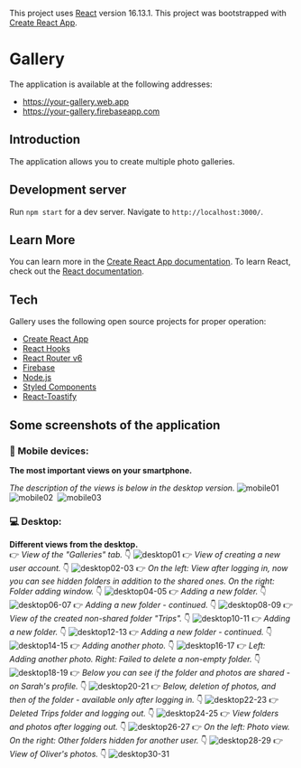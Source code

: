 This project uses [React](https://github.com/facebook/react) version 16.13.1.
This project was bootstrapped with [Create React App](https://github.com/facebook/create-react-app).
# Gallery
The application is available at the following addresses:
* https://your-gallery.web.app
* https://your-gallery.firebaseapp.com
## Introduction
The application allows you to create multiple photo galleries.
## Development server
Run `npm start` for a dev server. Navigate to `http://localhost:3000/`.
## Learn More
You can learn more in the [Create React App documentation](https://facebook.github.io/create-react-app/docs/getting-started).
To learn React, check out the [React documentation](https://reactjs.org/).
## Tech
Gallery uses the following open source projects for proper operation:
* [Create React App](https://create-react-app.dev/)
* [React Hooks](https://reactjs.org/docs/hooks-intro.html)
* [React Router v6](https://reacttraining.com/blog/react-router-v6-pre/)
* [Firebase](https://firebase.google.com/)
* [Node.js](https://nodejs.org/en/)
* [Styled Components](https://styled-components.com/)
* [React-Toastify](https://github.com/fkhadra/react-toastify)
## Some screenshots of the application
### :iphone: Mobile devices:
**The most important views on your smartphone.** 

*The description of the views is below in the desktop version.*
![mobile01](https://user-images.githubusercontent.com/5839775/93632550-c96ab380-f9ed-11ea-94a2-86d1ebd314fb.jpg)&nbsp;
![mobile02](https://user-images.githubusercontent.com/5839775/93632648-f323da80-f9ed-11ea-99ad-bf2224189bbe.jpg)&nbsp;
![mobile03](https://user-images.githubusercontent.com/5839775/93632666-fae37f00-f9ed-11ea-89e2-939a90ea88d8.jpg)

### :computer: Desktop: 
**Different views from the desktop.**  
:point_right: *View of the "Galleries" tab.* :point_down:
![desktop01](https://user-images.githubusercontent.com/5839775/93632755-29f9f080-f9ee-11ea-89db-e30c11b590a4.jpg)
:point_right: *View of creating a new user account.* :point_down:
![desktop02-03](https://user-images.githubusercontent.com/5839775/93632788-37af7600-f9ee-11ea-9a03-2bc1696a76dd.jpg)
:point_right: *On the left: View after logging in, now you can see hidden folders in addition to the shared ones. On the right: Folder adding window.* :point_down:
![desktop04-05](https://user-images.githubusercontent.com/5839775/93632794-38e0a300-f9ee-11ea-8c78-71d93484d3e0.jpg)
:point_right: *Adding a new folder.* :point_down:
![desktop06-07](https://user-images.githubusercontent.com/5839775/93632833-485fec00-f9ee-11ea-968b-338ad80c7a4c.jpg)
:point_right: *Adding a new folder - continued.* :point_down:
![desktop08-09](https://user-images.githubusercontent.com/5839775/93632841-4bf37300-f9ee-11ea-807d-dbcefbb41974.jpg)
:point_right: *View of the created non-shared folder "Trips".* :point_down:
![desktop10-11](https://user-images.githubusercontent.com/5839775/93632846-4e55cd00-f9ee-11ea-8589-7a95b93c28c3.jpg)
:point_right: *Adding a new folder.* :point_down:
![desktop12-13](https://user-images.githubusercontent.com/5839775/93632849-4eee6380-f9ee-11ea-9525-96715ab949ec.jpg)
:point_right: *Adding a new folder - continued.* :point_down:
![desktop14-15](https://user-images.githubusercontent.com/5839775/93632988-89f09700-f9ee-11ea-9fe2-b2d4903895d6.jpg)
:point_right: *Adding another photo.* :point_down:
![desktop16-17](https://user-images.githubusercontent.com/5839775/93632990-8a892d80-f9ee-11ea-9f70-a5bcf772baa0.jpg)
:point_right: *Left: Adding another photo. Right: Failed to delete a non-empty folder.* :point_down:
![desktop18-19](https://user-images.githubusercontent.com/5839775/93632991-8b21c400-f9ee-11ea-9623-5a6fda0a7347.jpg)
:point_right: *Below you can see if the folder and photos are shared - on Sarah's profile.* :point_down:
![desktop20-21](https://user-images.githubusercontent.com/5839775/93632993-8b21c400-f9ee-11ea-8edc-94efd9c2dcbc.jpg)
:point_right: *Below, deletion of photos, and then of the folder - available only after logging in.* :point_down:
![desktop22-23](https://user-images.githubusercontent.com/5839775/93632994-8bba5a80-f9ee-11ea-98b0-075952acd3e0.jpg)
:point_right: *Deleted Trips folder and logging out.* :point_down:
![desktop24-25](https://user-images.githubusercontent.com/5839775/93632995-8bba5a80-f9ee-11ea-9aaf-2b31c27929a6.jpg)
:point_right: *View folders and photos after logging out.* :point_down:
![desktop26-27](https://user-images.githubusercontent.com/5839775/93632997-8c52f100-f9ee-11ea-9de0-5758a14a7270.jpg)
:point_right: *On the left: Photo view. On the right: Other folders hidden for another user.* :point_down:
![desktop28-29](https://user-images.githubusercontent.com/5839775/93632999-8c52f100-f9ee-11ea-87c8-4b9bd0f38660.jpg)
:point_right: *View of Oliver's photos.* :point_down:
![desktop30-31](https://user-images.githubusercontent.com/5839775/93633001-8ceb8780-f9ee-11ea-8c7e-3c0f1ed9440e.jpg)